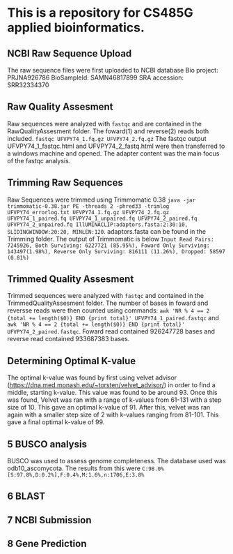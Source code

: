# This is a repository for CS485G applied bioinformatics. 

## NCBI Raw Sequence Upload
The raw sequence files were first uploaded to NCBI database
Bio project: PRJNA926786
BioSampleId: SAMN46817899
SRA accession: SRR32334370

## Raw Quality Assesment
Raw sequences were analyzed with `fastqc` and are contained in the RawQualityAssesment folder. The foward(1) and reverse(2) reads both included.
`fastqc UFVPY74_1.fq.gz UFVPY74_2.fq.gz`
The fastqc output UFVPY74_1_fastqc.html and UFVPY74_2_fastq.html were then transferred to a windows machine and opened. The adapter content was the main focus of the fastqc analysis. 

## Trimming Raw Sequences
Raw Sequences were trimmed using Trimmomatic 0.38
`java -jar trimmomatic-0.38.jar PE -threads 2 -phred33 -trimlog UFVPY74_errorlog.txt UFVPY74_1.fq.gz UFVPY74_2.fq.gz UFVPY74_1_paired.fq UFVPY74_1_unpaired.fq UFVPY74_2_paired.fq UFVPY74_2_unpaired.fq IllUMINACLIP:adaptors.fasta:2:30:10, SLIDINGWINDOW:20:20, MINLEN:120`.
adaptors.fasta can be found in the Trimming folder.
The output of Trimmomatic is below
`Input Read Pairs: 7245926, Both Surviving: 6227721 (85.95%), Foward Only Surviving: 143497(1.98%), Reverse Only Surviving: 816111 (11.26%), Dropped: 58597 (0.81%)`

## Trimmed Quality Assesment
Trimmed sequences were analyzed with `fastqc` and contained in the TrimmedQualityAssesment folder.
The number of bases in foward and reversse reads were then counted using commands: `awk 'NR % 4 == 2 {total += length($0)} END {print total}' UFVPY74_1_paired.fastqc` and `awk 'NR % 4 == 2 {total += length($0)} END {print total}' UFVPY74_2_paired.fastqc`. Foward read contained 926247728 bases and reverse read contained 933687383 bases.

## Determining Optimal K-value
The optimal k-value was found by first using velvet advisor (https://dna.med.monash.edu/~torsten/velvet_advisor/) in order to find a middle, starting k-value. This value was found to be around 93. Once this was found, Velvet was ran with a range of k-values from 61-131 with a step size of 10. This gave an optimal k-value of 91. After this, velvet was ran again with a smaller step size of 2 with k-values ranging from 81-101. This gave a final optimal k-value of 99.

## 5 BUSCO analysis
BUSCO was used to assess genome completeness. The database used was odb10_ascomycota. The results from this were 
`C:98.0%[S:97.8%,D:0.2%],F:0.4%,M:1.6%,n:1706,E:3.8%`  

## 6 BLAST

## 7 NCBI Submission

## 8 Gene Prediction




